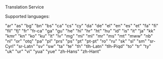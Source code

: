 Translation Service

Supported languages:

"ar"
"as"
"bg"
"bn"
"bs"
"ca"
"cs"
"cy"
"da"
"de"
"el"
"en"
"es"
"et"
"fa"
"fi"
"fil"
"fj"
"fr"
"fr-ca"
"ga"
"gu"
"he"
"hi"
"hr"
"ht"
"hu"
"id"
"is"
"it"
"ja"
"kk"
"kmr"
"kn"
"ko"
"ku"
"lt"
"lv"
"mg"
"mi"
"ml"
"mr"
"ms"
"mt"
"mww"
"nb"
"nl"
"or"
"otq"
"pa"
"pl"
"prs"
"ps"
"pt"
"pt-pt"
"ro"
"ru"
"sk"
"sl"
"sm"
"sr-Cyrl"
"sr-Latn"
"sv"
"sw"
"ta"
"te"
"th"
"tlh-Latn"
"tlh-Piqd"
"to"
"tr"
"ty"
"uk"
"ur"
"vi"
"yua"
"yue"
"zh-Hans"
"zh-Hant"
